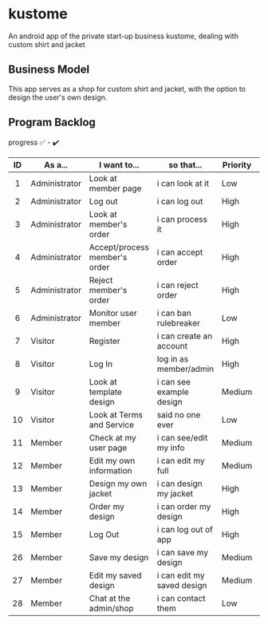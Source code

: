 # kustome
An android app of the private start-up business kustome, dealing with custom shirt and jacket

## Business Model
This app serves as a shop for custom shirt and jacket, with the option to design the user's own design.

## Program Backlog

progress :white_check_mark: - :heavy_check_mark:

| ID | As a... | I want to... | so that... | Priority | Progress |
| :-: | --- | --- | --- | --- | :-: |
| 1 | Administrator | Look at member page | i can look at it | Low |  |
| 2 | Administrator | Log out | i can log out | High | |
| 3 | Administrator | Look at member's order | i can process it | High | |
| 4 | Administrator | Accept/process member's order | i can accept order | High | |
| 5 | Administrator | Reject member's order | i can reject order | High | |
| 6 | Administrator | Monitor user member | i can ban rulebreaker | Low | |
| 7 | Visitor | Register | i can create an account | High | |
| 8 | Visitor | Log In  | log in as member/admin | High | |
| 9 | Visitor | Look at template design | i can see example design | Medium | |
| 10 | Visitor | Look at Terms and Service | said no one ever | Low |  |
| 11 | Member | Check at my user page | i can see/edit my info | Medium | |
| 12 | Member | Edit my own information | i can edit my full | Medium | |
| 13 | Member | Design my own jacket | i can design my jacket | High | |
| 14 | Member | Order my design | i can order my design | High | |
| 15 | Member | Log Out | i can log out of app | High | |
| 26 | Member | Save my design | i can save my design | Medium | | 
| 27 | Member | Edit my saved design | i can edit my saved design | Medium | |
| 28 | Member | Chat at the admin/shop | i can contact them | Low | |
